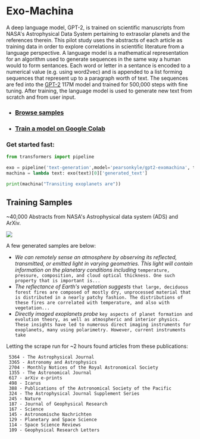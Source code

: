 # Exo-Machina
A deep language model, GPT-2, is trained on scientific manuscripts from NASA's Astrophysical Data System pertaining to extrasolar planets and the references therein. This pilot study uses the abstracts of each article as training data in order to explore correlations in scientific literature from a language perspective. A language model is a mathematical representation for an algorithm used to generate sequences in the same way a human would to form sentances. Each word or letter in a sentance is encoded to a numerical value (e.g. using word2vec) and is appended to a list forming sequences that represent up to a paragraph worth of text. The sequences are fed into the [GPT-2](https://openai.com/blog/better-language-models/) 117M model and trained for 500,000 steps with fine tuning. After training, the language model is used to generate new text from scratch and from user input. 

- ### [Browse samples](https://pearsonkyle.github.io/Exo-Machina/)

- ### [Train a model on Google Colab](https://colab.research.google.com/drive/1Pur0rFi5YVdn7axYRacXWFMic4NxRexV?usp=sharing)

### Get started fast:

```python
from transformers import pipeline

exo = pipeline('text-generation',model='pearsonkyle/gpt2-exomachina', tokenizer='gpt2', config={'max_length':1600})
machina = lambda text: exo(text)[0]['generated_text']

print(machina("Transiting exoplanets are"))
```

## Training Samples
~40,000 Abstracts from NASA's Astrophysical data system (ADS) and ArXiv. 

![](https://huggingface.co/pearsonkyle/gpt2-exomachina/raw/main/exoplanet_keywords.png)

A few generated samples are below: 

- *We can remotely sense an atmosphere by observing its reflected, transmitted, or emitted light in varying geometries. This light will contain information on the planetary conditions including* `temperature, pressure, composition, and cloud optical thickness. One such property that is important is...`
- *The reflectance of Earth's vegetation suggests*
`that large, deciduous forest fires are composed of mostly dry, unprocessed material that is distributed in a nearly patchy fashion. The distributions of these fires are correlated with temperature, and also with vegetation...`
- *Directly imaged exoplanets probe* `key aspects of planet formation and evolution theory, as well as atmospheric and interior physics. These insights have led to numerous direct imaging instruments for exoplanets, many using polarimetry. However, current instruments take`

Letting the scrape run for ~2 hours found articles from these publications:
```
 5364 - The Astrophysical Journal
 3365 - Astronomy and Astrophysics
 2704 - Monthly Notices of the Royal Astronomical Society
 1355 - The Astronomical Journal
 617 - arXiv e-prints
 498 - Icarus
 388 - Publications of the Astronomical Society of the Pacific
 324 - The Astrophysical Journal Supplement Series
 245 - Nature
 187 - Journal of Geophysical Research
 167 - Science
 145 - Astronomische Nachrichten
 129 - Planetary and Space Science
 114 - Space Science Reviews
 109 - Geophysical Research Letters
```